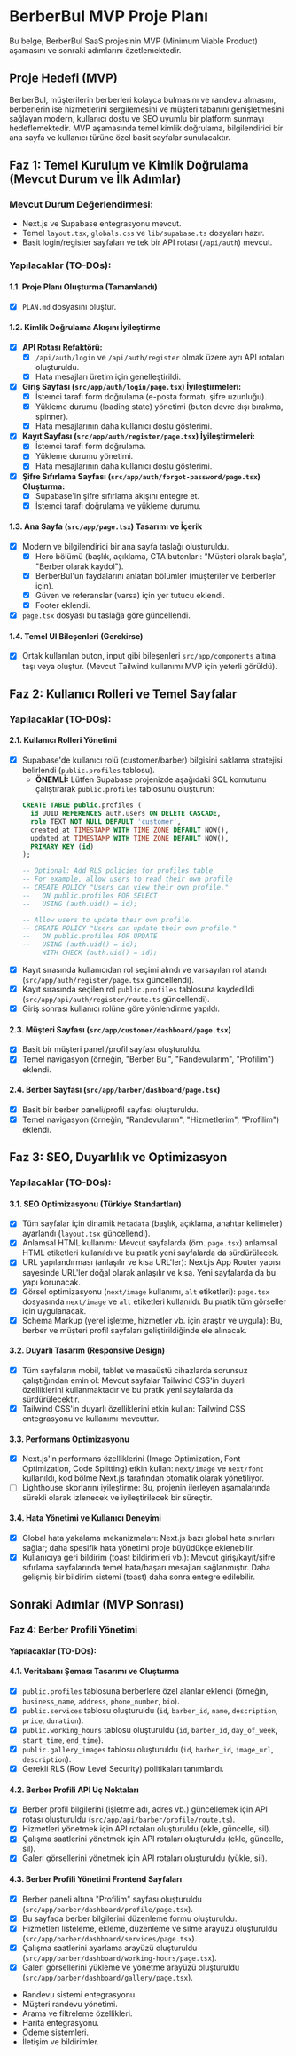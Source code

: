 # BerberBul MVP Proje Planı

Bu belge, BerberBul SaaS projesinin MVP (Minimum Viable Product) aşamasını ve sonraki adımlarını özetlemektedir.

## Proje Hedefi (MVP)

BerberBul, müşterilerin berberleri kolayca bulmasını ve randevu almasını, berberlerin ise hizmetlerini sergilemesini ve müşteri tabanını genişletmesini sağlayan modern, kullanıcı dostu ve SEO uyumlu bir platform sunmayı hedeflemektedir. MVP aşamasında temel kimlik doğrulama, bilgilendirici bir ana sayfa ve kullanıcı türüne özel basit sayfalar sunulacaktır.

## Faz 1: Temel Kurulum ve Kimlik Doğrulama (Mevcut Durum ve İlk Adımlar)

### Mevcut Durum Değerlendirmesi:
- Next.js ve Supabase entegrasyonu mevcut.
- Temel `layout.tsx`, `globals.css` ve `lib/supabase.ts` dosyaları hazır.
- Basit login/register sayfaları ve tek bir API rotası (`/api/auth`) mevcut.

### Yapılacaklar (TO-DOs):

#### 1.1. Proje Planı Oluşturma (Tamamlandı)
- [x] `PLAN.md` dosyasını oluştur.

#### 1.2. Kimlik Doğrulama Akışını İyileştirme
- [x] **API Rotası Refaktörü:**
    - [x] `/api/auth/login` ve `/api/auth/register` olmak üzere ayrı API rotaları oluşturuldu.
    - [x] Hata mesajları üretim için genelleştirildi.
- [x] **Giriş Sayfası (`src/app/auth/login/page.tsx`) İyileştirmeleri:**
    - [x] İstemci tarafı form doğrulama (e-posta formatı, şifre uzunluğu).
    - [x] Yükleme durumu (loading state) yönetimi (buton devre dışı bırakma, spinner).
    - [x] Hata mesajlarının daha kullanıcı dostu gösterimi.
- [x] **Kayıt Sayfası (`src/app/auth/register/page.tsx`) İyileştirmeleri:**
    - [x] İstemci tarafı form doğrulama.
    - [x] Yükleme durumu yönetimi.
    - [x] Hata mesajlarının daha kullanıcı dostu gösterimi.
- [x] **Şifre Sıfırlama Sayfası (`src/app/auth/forgot-password/page.tsx`) Oluşturma:**
    - [x] Supabase'in şifre sıfırlama akışını entegre et.
    - [x] İstemci tarafı doğrulama ve yükleme durumu.

#### 1.3. Ana Sayfa (`src/app/page.tsx`) Tasarımı ve İçerik
- [x] Modern ve bilgilendirici bir ana sayfa taslağı oluşturuldu.
    - [x] Hero bölümü (başlık, açıklama, CTA butonları: "Müşteri olarak başla", "Berber olarak kaydol").
    - [x] BerberBul'un faydalarını anlatan bölümler (müşteriler ve berberler için).
    - [x] Güven ve referanslar (varsa) için yer tutucu eklendi.
    - [x] Footer eklendi.
- [x] `page.tsx` dosyası bu taslağa göre güncellendi.

#### 1.4. Temel UI Bileşenleri (Gerekirse)
- [x] Ortak kullanılan buton, input gibi bileşenleri `src/app/components` altına taşı veya oluştur. (Mevcut Tailwind kullanımı MVP için yeterli görüldü).

## Faz 2: Kullanıcı Rolleri ve Temel Sayfalar

### Yapılacaklar (TO-DOs):

#### 2.1. Kullanıcı Rolleri Yönetimi
- [x] Supabase'de kullanıcı rolü (customer/barber) bilgisini saklama stratejisi belirlendi (`public.profiles` tablosu).
    - **ÖNEMLİ:** Lütfen Supabase projenizde aşağıdaki SQL komutunu çalıştırarak `public.profiles` tablosunu oluşturun:
    ```sql
    CREATE TABLE public.profiles (
      id UUID REFERENCES auth.users ON DELETE CASCADE,
      role TEXT NOT NULL DEFAULT 'customer',
      created_at TIMESTAMP WITH TIME ZONE DEFAULT NOW(),
      updated_at TIMESTAMP WITH TIME ZONE DEFAULT NOW(),
      PRIMARY KEY (id)
    );

    -- Optional: Add RLS policies for profiles table
    -- For example, allow users to read their own profile
    -- CREATE POLICY "Users can view their own profile."
    --   ON public.profiles FOR SELECT
    --   USING (auth.uid() = id);

    -- Allow users to update their own profile.
    -- CREATE POLICY "Users can update their own profile."
    --   ON public.profiles FOR UPDATE
    --   USING (auth.uid() = id);
    --   WITH CHECK (auth.uid() = id);
    ```
- [x] Kayıt sırasında kullanıcıdan rol seçimi alındı ve varsayılan rol atandı (`src/app/auth/register/page.tsx` güncellendi).
- [x] Kayıt sırasında seçilen rol `public.profiles` tablosuna kaydedildi (`src/app/api/auth/register/route.ts` güncellendi).
- [x] Giriş sonrası kullanıcı rolüne göre yönlendirme yapıldı.

#### 2.3. Müşteri Sayfası (`src/app/customer/dashboard/page.tsx`)
- [x] Basit bir müşteri paneli/profil sayfası oluşturuldu.
- [x] Temel navigasyon (örneğin, "Berber Bul", "Randevularım", "Profilim") eklendi.

#### 2.4. Berber Sayfası (`src/app/barber/dashboard/page.tsx`)
- [x] Basit bir berber paneli/profil sayfası oluşturuldu.
- [x] Temel navigasyon (örneğin, "Randevularım", "Hizmetlerim", "Profilim") eklendi.

## Faz 3: SEO, Duyarlılık ve Optimizasyon

### Yapılacaklar (TO-DOs):

#### 3.1. SEO Optimizasyonu (Türkiye Standartları)
- [x] Tüm sayfalar için dinamik `Metadata` (başlık, açıklama, anahtar kelimeler) ayarlandı (`layout.tsx` güncellendi).
- [x] Anlamsal HTML kullanımı: Mevcut sayfalarda (örn. `page.tsx`) anlamsal HTML etiketleri kullanıldı ve bu pratik yeni sayfalarda da sürdürülecek.
- [x] URL yapılandırması (anlaşılır ve kısa URL'ler): Next.js App Router yapısı sayesinde URL'ler doğal olarak anlaşılır ve kısa. Yeni sayfalarda da bu yapı korunacak.
- [x] Görsel optimizasyonu (`next/image` kullanımı, `alt` etiketleri): `page.tsx` dosyasında `next/image` ve `alt` etiketleri kullanıldı. Bu pratik tüm görseller için uygulanacak.
- [x] Schema Markup (yerel işletme, hizmetler vb. için araştır ve uygula): Bu, berber ve müşteri profil sayfaları geliştirildiğinde ele alınacak.

#### 3.2. Duyarlı Tasarım (Responsive Design)
- [x] Tüm sayfaların mobil, tablet ve masaüstü cihazlarda sorunsuz çalıştığından emin ol: Mevcut sayfalar Tailwind CSS'in duyarlı özelliklerini kullanmaktadır ve bu pratik yeni sayfalarda da sürdürülecektir.
- [x] Tailwind CSS'in duyarlı özelliklerini etkin kullan: Tailwind CSS entegrasyonu ve kullanımı mevcuttur.

#### 3.3. Performans Optimizasyonu
- [x] Next.js'in performans özelliklerini (Image Optimization, Font Optimization, Code Splitting) etkin kullan: `next/image` ve `next/font` kullanıldı, kod bölme Next.js tarafından otomatik olarak yönetiliyor.
- [ ] Lighthouse skorlarını iyileştirme: Bu, projenin ilerleyen aşamalarında sürekli olarak izlenecek ve iyileştirilecek bir süreçtir.

#### 3.4. Hata Yönetimi ve Kullanıcı Deneyimi
- [x] Global hata yakalama mekanizmaları: Next.js bazı global hata sınırları sağlar; daha spesifik hata yönetimi proje büyüdükçe eklenebilir.
- [x] Kullanıcıya geri bildirim (toast bildirimleri vb.): Mevcut giriş/kayıt/şifre sıfırlama sayfalarında temel hata/başarı mesajları sağlanmıştır. Daha gelişmiş bir bildirim sistemi (toast) daha sonra entegre edilebilir.

## Sonraki Adımlar (MVP Sonrası)

### Faz 4: Berber Profili Yönetimi

#### Yapılacaklar (TO-DOs):

#### 4.1. Veritabanı Şeması Tasarımı ve Oluşturma
- [x] `public.profiles` tablosuna berberlere özel alanlar eklendi (örneğin, `business_name`, `address`, `phone_number`, `bio`).
- [x] `public.services` tablosu oluşturuldu (`id`, `barber_id`, `name`, `description`, `price`, `duration`).
- [x] `public.working_hours` tablosu oluşturuldu (`id`, `barber_id`, `day_of_week`, `start_time`, `end_time`).
- [x] `public.gallery_images` tablosu oluşturuldu (`id`, `barber_id`, `image_url`, `description`).
- [x] Gerekli RLS (Row Level Security) politikaları tanımlandı.

#### 4.2. Berber Profili API Uç Noktaları
- [x] Berber profil bilgilerini (işletme adı, adres vb.) güncellemek için API rotası oluşturuldu (`src/app/api/barber/profile/route.ts`).
- [x] Hizmetleri yönetmek için API rotaları oluşturuldu (ekle, güncelle, sil).
- [x] Çalışma saatlerini yönetmek için API rotaları oluşturuldu (ekle, güncelle, sil).
- [x] Galeri görsellerini yönetmek için API rotaları oluşturuldu (yükle, sil).

#### 4.3. Berber Profili Yönetimi Frontend Sayfaları
- [x] Berber paneli altına "Profilim" sayfası oluşturuldu (`src/app/barber/dashboard/profile/page.tsx`).
- [x] Bu sayfada berber bilgilerini düzenleme formu oluşturuldu.
- [x] Hizmetleri listeleme, ekleme, düzenleme ve silme arayüzü oluşturuldu (`src/app/barber/dashboard/services/page.tsx`).
- [x] Çalışma saatlerini ayarlama arayüzü oluşturuldu (`src/app/barber/dashboard/working-hours/page.tsx`).
- [x] Galeri görsellerini yükleme ve yönetme arayüzü oluşturuldu (`src/app/barber/dashboard/gallery/page.tsx`).

- Randevu sistemi entegrasyonu.
- Müşteri randevu yönetimi.
- Arama ve filtreleme özellikleri.
- Harita entegrasyonu.
- Ödeme sistemleri.
- İletişim ve bildirimler.
